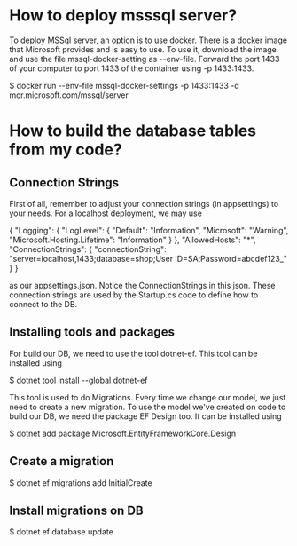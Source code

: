 # How to deploy msssql server?
To deploy MSSql server, an option is to use docker. There is a docker image that Microsoft provides and is easy to use. To use it, download the image and use the file mssql-docker-setting as --env-file. Forward the port 1433 of your computer to port 1433 of the container using -p 1433:1433. 

$ docker run --env-file mssql-docker-settings -p 1433:1433 -d mcr.microsoft.com/mssql/server

# How to build the database tables from my code?
## Connection Strings
First of all, remember to adjust your connection strings (in appsettings) to your needs. For a localhost deployment, we may use 

{
  "Logging": {
    "LogLevel": {
      "Default": "Information",
      "Microsoft": "Warning",
      "Microsoft.Hosting.Lifetime": "Information"
    }
  },
  "AllowedHosts": "*",
  "ConnectionStrings": {
    "connectionString": "server=localhost,1433;database=shop;User ID=SA;Password=abcdef123_"
  }
}

as our appsettings.json. Notice the ConnectionStrings in this json. These connection strings are used by the Startup.cs code to define how to connect to the DB.

## Installing tools and packages
For build our DB, we need to use the tool dotnet-ef. This tool can be installed using

$ dotnet tool install --global dotnet-ef

This tool is used to do Migrations. Every time we change our model, we just need to create a new migration. To use the model we've created on code to build our DB, we need the package EF Design too. It can be installed using

$ dotnet add package Microsoft.EntityFrameworkCore.Design

## Create a migration
$ dotnet ef migrations add InitialCreate
## Install migrations on DB
$ dotnet ef database update